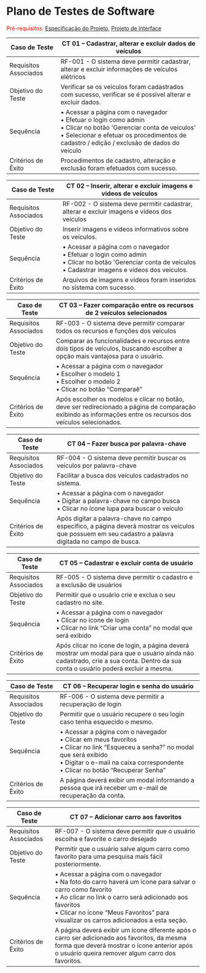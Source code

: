# Plano de Testes de Software

<span style="color:red">Pré-requisitos: <a href="2-Especificação do Projeto.md"> Especificação do Projeto</a></span>, <a href="3-Projeto de Interface.md"> Projeto de Interface</a>

|Caso de Teste| CT 01 – Cadastrar, alterar e excluir dados de veículos  |
|--|--|
|Requisitos Associados| RF-001 - O sistema deve permitir cadastrar, alterar e excluir informações de veículos elétricos|
|Objetivo do Teste| Verificar se os veículos foram cadastrados com sucesso, verificar se é possível alterar e excluir dados.
|Sequência| • Acessar a página com o navegador<br> • Efetuar o login como admin<br> • Clicar no botão 'Gerenciar conta de veiculos' <br> • Selecionar e efetuar os procedimentos de cadastro / edição / exclusão de dados do veículo
|Critérios de Êxito| Procedimentos de cadastro, alteração e exclusão foram efetuados com sucesso.

|Caso de Teste| CT 02 – Inserir, alterar e excluir imagens e videos de veículos  |
|--|--|
|Requisitos Associados| RF-002 - O sistema deve permitir cadastrar, alterar e excluir imagens e vídeos dos veículos |
|Objetivo do Teste| Inserir imagens e vídeos informativos sobre os veículos.
|Sequência| • Acessar a página com o navegador<br> • Efetuar o login como admin<br> • Clicar no botão 'Gerenciar conta de veiculos<br> • Cadastrar imagens e vídeos dos veículos.
|Critérios de Êxito| Arquivos de imagens e vídeos foram inseridos no sistema com sucesso.

|Caso de Teste|CT 03 – Fazer comparação entre os recursos de 2 veículos selecionados |
|--|--|
|Requisitos Associados| RF-003 - O sistema deve permitir comparar todos os recursos e funções dos veículos |
|Objetivo do Teste| Comparar as funcionalidades e recursos entre dois tipos de veículos, buscando escolher a opção mais vantajosa para o usuário.
|Sequência| • Acessar a página com o navegador<br> • Escolher o modelo 1<br> • Escolher o modelo 2<br> • Clicar no botão “Comparaê”
|Critérios de Êxito| Após escolher os modelos e clicar no botão, deve ser redirecionado a página de comparação exibindo as informações entre os recursos dos veículos selecionados.

|Caso de Teste| CT 04 – Fazer busca por palavra-chave |
|--|--|
|Requisitos Associados| RF-004 - O sistema deve permitir buscar os veículos por palavra-chave |
|Objetivo do Teste| Facilitar a busca dos veículos cadastrados no sistema.
|Sequência| • Acessar a página com o navegador<br> • Digitar a palavra-chave no campo busca<br> • Clicar no ícone lupa para buscar o veículo
|Critérios de Êxito| Após digitar a palavra-chave no campo específico, a página deverá mostrar os veículos que possuem em seu cadastro a palavra digitada no campo de busca.

|Caso de Teste| CT 05 – Cadastrar e excluir conta de usuário |
|--|--|
|Requisitos Associados| RF-005 - O sistema deve permitir o cadastro e a exclusão de usuários |
|Objetivo do Teste| Permitir que o usuário crie e exclua o seu cadastro no site.
|Sequência| • Acessar a página com o navegador<br> • Clicar no ícone de login<br> • Clicar no link “Criar uma conta” no modal que será exibido
|Critérios de Êxito| Após clicar no ícone de login, a página deverá mostrar um modal para que o usuário ainda não cadastrado, crie a sua conta. Dentro da sua conta o usuário poderá excluir a mesma.

|Caso de Teste| CT 06 – Recuperar login e senha do usuário |
|--|--|
|Requisitos Associados| RF-006 - O sistema deve permitir a recuperação de login |
|Objetivo do Teste| Permitir que o usuário recupere o seu login caso tenha esquecido o mesmo.
|Sequência| • Acessar a página com o navegador<br> • Clicar em meus favoritos<br> • Clicar no link “Esqueceu a senha?” no modal que será exibido<br> • Digitar o e-mail na caixa correspondente<br> • Clicar no botão “Recuperar Senha”
|Critérios de Êxito| A página deverá exibir um modal informando a pessoa que irá receber um e-mail de recuperação da conta.

|Caso de Teste| CT 07 – Adicionar carro aos favoritos |
|--|--|
|Requisitos Associados| RF-007 - O sistema deve permitir que o usuário escolha e favorite o carro desejado |
|Objetivo do Teste| Permitir que o usuário salve algum carro como favorito para uma pesquisa mais fácil posteriormente.
|Sequência| • Acessar a página com o navegador<br> • Na foto do carro haverá um ícone para salvar o carro como favorito<br> • Ao clicar no link o carro será adicionado aos favoritos<br> • Clicar no ícone “Meus Favoritos” para visualizar os carros adicionados a esta seção.
|Critérios de Êxito| A página deverá exibir um ícone diferente após o carro ser adicionado aos favoritos, da mesma forma que deverá mostrar o ícone anterior após o usuário queira remover algum carro dos favoritos.

